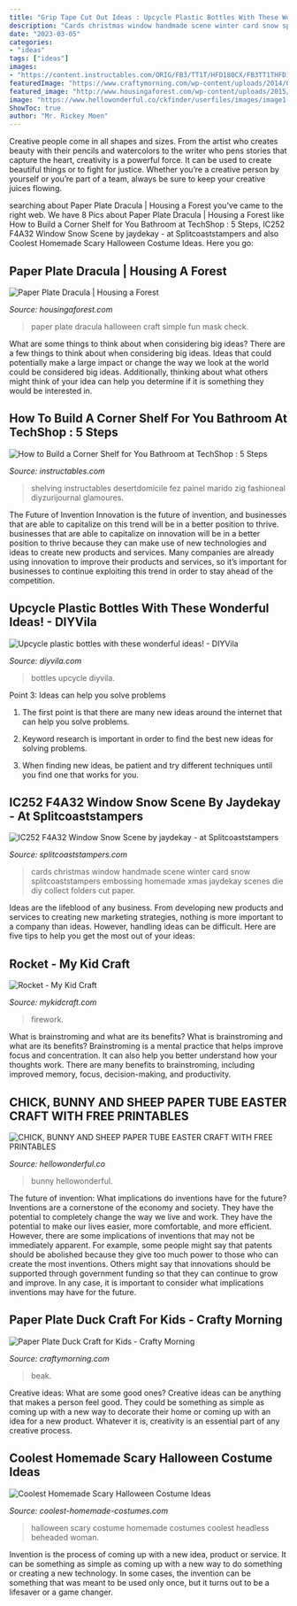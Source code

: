 ```yaml
---
title: "Grip Tape Cut Out Ideas : Upcycle Plastic Bottles With These Wonderful Ideas!"
description: "Cards christmas window handmade scene winter card snow splitcoaststampers embossing homemade xmas jaydekay scenes die diy collect folders cut paper"
date: "2023-03-05"
categories:
- "ideas"
tags: ["ideas"]
images:
- "https://content.instructables.com/ORIG/FB3/TT1T/HFD180CX/FB3TT1THFD180CX.jpg?frame=1&amp;width=2100"
featuredImage: "https://www.craftymorning.com/wp-content/uploads/2014/07/paper-plate-duck-craft-for-kids--223x300.png"
featured_image: "http://www.housingaforest.com/wp-content/uploads/2015/10/Paper-Plate-Dracula--410x614.jpg"
image: "https://www.hellowonderful.co/ckfinder/userfiles/images/image1-(32).jpg"
ShowToc: true
author: "Mr. Rickey Moen"
---
```



Creative people come in all shapes and sizes. From the artist who creates beauty with their pencils and watercolors to the writer who pens stories that capture the heart, creativity is a powerful force. It can be used to create beautiful things or to fight for justice. Whether you’re a creative person by yourself or you’re part of a team, always be sure to keep your creative juices flowing.

	

		
searching about Paper Plate Dracula | Housing a Forest you've came to the right web. We have 8 Pics about Paper Plate Dracula | Housing a Forest like How to Build a Corner Shelf for You Bathroom at TechShop : 5 Steps, IC252 F4A32 Window Snow Scene by jaydekay - at Splitcoaststampers and also Coolest Homemade Scary Halloween Costume Ideas. Here you go:
		
    
## Paper Plate Dracula | Housing A Forest

<img loading=lazy src="http://www.housingaforest.com/wp-content/uploads/2015/10/Paper-Plate-Dracula--410x614.jpg" onerror="this.onerror=null;this.src='https://tse3.mm.bing.net/th?id=OIP.mXwyL1iGDFLmspZ8_Pfd9gAAAA&amp;pid=15.1';" alt="Paper Plate Dracula | Housing a Forest">

_Source: housingaforest.com_

>paper plate dracula halloween craft simple fun mask check. 

	

What are some things to think about when considering big ideas?
There are a few things to think about when considering big ideas. Ideas that could potentially make a large impact or change the way we look at the world could be considered big ideas. Additionally, thinking about what others might think of your idea can help you determine if it is something they would be interested in.

    
## How To Build A Corner Shelf For You Bathroom At TechShop : 5 Steps

<img loading=lazy src="https://content.instructables.com/ORIG/FB3/TT1T/HFD180CX/FB3TT1THFD180CX.jpg?frame=1&amp;width=2100" onerror="this.onerror=null;this.src='https://tse3.mm.bing.net/th?id=OIP.Ntub-5fsWQhvOlQq5owxOwHaJ4&amp;pid=15.1';" alt="How to Build a Corner Shelf for You Bathroom at TechShop : 5 Steps">

_Source: instructables.com_

>shelving instructables desertdomicile fez painel marido zig fashioneal diyzurijournal glamoures. 

	

The Future of Invention
Innovation is the future of invention, and businesses that are able to capitalize on this trend will be in a better position to thrive. businesses that are able to capitalize on innovation will be in a better position to thrive because they can make use of new technologies and ideas to create new products and services. Many companies are already using innovation to improve their products and services, so it’s important for businesses to continue exploiting this trend in order to stay ahead of the competition.

    
## Upcycle Plastic Bottles With These Wonderful Ideas! - DIYVila

<img loading=lazy src="https://i0.wp.com/diyvila.com/wp-content/uploads/2017/10/upcycle-plastic-bottles-3.jpg" onerror="this.onerror=null;this.src='https://tse1.mm.bing.net/th?id=OIP.o1U92OfXkBMS6RuSH-Y2dAHaJ3&amp;pid=15.1';" alt="Upcycle plastic bottles with these wonderful ideas! - DIYVila">

_Source: diyvila.com_

>bottles upcycle diyvila. 

	

Point 3: Ideas can help you solve problems
1. The first point is that there are many new ideas around the internet that can help you solve problems.
2. Keyword research is important in order to find the best new ideas for solving problems.

3. When finding new ideas, be patient and try different techniques until you find one that works for you.

    
## IC252 F4A32 Window Snow Scene By Jaydekay - At Splitcoaststampers

<img loading=lazy src="http://images.splitcoaststampers.com/data/gallery/500/2010/10/02/window_snow_scene_by_jaydekay.JPG" onerror="this.onerror=null;this.src='https://tse4.mm.bing.net/th?id=OIP.JpdI_nt8NUkruYcsWRjZJgHaFj&amp;pid=15.1';" alt="IC252 F4A32 Window Snow Scene by jaydekay - at Splitcoaststampers">

_Source: splitcoaststampers.com_

>cards christmas window handmade scene winter card snow splitcoaststampers embossing homemade xmas jaydekay scenes die diy collect folders cut paper. 

	

Ideas are the lifeblood of any business. From developing new products and services to creating new marketing strategies, nothing is more important to a company than ideas. However, handling ideas can be difficult. Here are five tips to help you get the most out of your ideas:

    
## Rocket - My Kid Craft

<img loading=lazy src="https://mykidcraft.com/images/Rocket-firework-bonfire-night-toilet-roll1.jpg" onerror="this.onerror=null;this.src='https://tse3.mm.bing.net/th?id=OIP.X75x8Pvkh32Nngvb3Qx7BwHaJ6&amp;pid=15.1';" alt="Rocket - My Kid Craft">

_Source: mykidcraft.com_

>firework. 

	

What is brainstroming and what are its benefits?
What is brainstroming and what are its benefits? Brainstroming is a mental practice that helps improve focus and concentration. It can also help you better understand how your thoughts work. There are many benefits to brainstroming, including improved memory, focus, decision-making, and productivity.

    
## CHICK, BUNNY AND SHEEP PAPER TUBE EASTER CRAFT WITH FREE PRINTABLES

<img loading=lazy src="https://www.hellowonderful.co/ckfinder/userfiles/images/image1-(32).jpg" onerror="this.onerror=null;this.src='https://tse4.mm.bing.net/th?id=OIP.vcpzY7Bb4yhmZmv-LI2gngHaHu&amp;pid=15.1';" alt="CHICK, BUNNY AND SHEEP PAPER TUBE EASTER CRAFT WITH FREE PRINTABLES">

_Source: hellowonderful.co_

>bunny hellowonderful. 

	

The future of invention: What implications do inventions have for the future?
Inventions are a cornerstone of the economy and society. They have the potential to completely change the way we live and work. They have the potential to make our lives easier, more comfortable, and more efficient. However, there are some implications of inventions that may not be immediately apparent. For example, some people might say that patents should be abolished because they give too much power to those who can create the most inventions. Others might say that innovations should be supported through government funding so that they can continue to grow and improve. In any case, it is important to consider what implications inventions may have for the future.

    
## Paper Plate Duck Craft For Kids - Crafty Morning

<img loading=lazy src="https://www.craftymorning.com/wp-content/uploads/2014/07/paper-plate-duck-craft-for-kids--223x300.png" onerror="this.onerror=null;this.src='https://tse1.mm.bing.net/th?id=OIP.sGOBb4i5-9y2INgkIbi9UQAAAA&amp;pid=15.1';" alt="Paper Plate Duck Craft for Kids - Crafty Morning">

_Source: craftymorning.com_

>beak. 

	

Creative ideas: What are some good ones?
Creative ideas can be anything that makes a person feel good. They could be something as simple as coming up with a new way to decorate their home or coming up with an idea for a new product. Whatever it is, creativity is an essential part of any creative process.

    
## Coolest Homemade Scary Halloween Costume Ideas

<img loading=lazy src="https://www.coolest-homemade-costumes.com/files/2017/01/scary-halloween-costume-05a.jpg" onerror="this.onerror=null;this.src='https://tse4.mm.bing.net/th?id=OIP.SHbXavMeh4jHNoYJ2KC0fgHaQV&amp;pid=15.1';" alt="Coolest Homemade Scary Halloween Costume Ideas">

_Source: coolest-homemade-costumes.com_

>halloween scary costume homemade costumes coolest headless beheaded woman. 

	

Invention is the process of coming up with a new idea, product or service. It can be something as simple as coming up with a new way to do something or creating a new technology. In some cases, the invention can be something that was meant to be used only once, but it turns out to be a lifesaver or a game changer.


